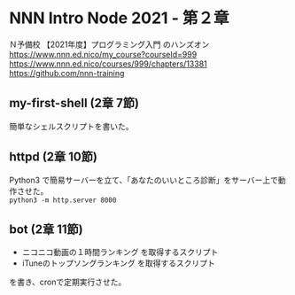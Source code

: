 # NNN Intro Node 2021 - 第２章

Ｎ予備校 【2021年度】プログラミング入門 のハンズオン  
https://www.nnn.ed.nico/my_course?courseId=999  
https://www.nnn.ed.nico/courses/999/chapters/13381  
https://github.com/nnn-training  


## my-first-shell (2章 7節)

簡単なシェルスクリプトを書いた。  


## httpd (2章 10節)

Python3 で簡易サーバーを立て、「あなたのいいところ診断」をサーバー上で動作させた。  
`python3 -m http.server 8000`  


## bot (2章 11節)

- ニコニコ動画の１時間ランキング を取得するスクリプト  
- iTuneのトップソングランキング を取得するスクリプト  

を書き、cronで定期実行させた。  

